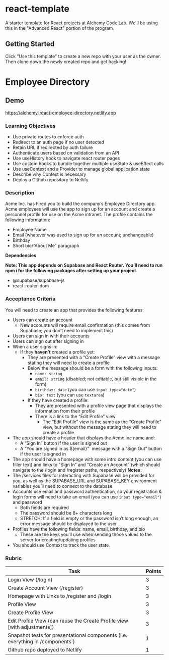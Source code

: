 # react-template

A starter template for React projects at Alchemy Code Lab. We'll be using this in the "Advanced React" portion of the program.

## Getting Started

Click "Use this template" to create a new repo with your user as the owner. Then clone down the newly created repo and get hacking!

# Employee Directory
## Demo
https://alchemy-react-employee-directory.netlify.app

### Learning Objectives
- Use private routes to enforce auth
- Redirect to an auth page if no user detected
- Retain URL if redirected by auth failure
- Authenticate users based on validation from an API
- Use useHistory hook to navigate react router pages
- Use custom hooks to bundle together multiple useState & useEffect calls
- Use useContext and a Provider to manage global application state
- Describe why Context is necessary
- Deploy a Github repository to Netlify
### Description
Acme Inc. has hired you to build the company’s Employee Directory app. Acme employees will use the app to sign up for an account and create a personnel profile for use on the Acme intranet. The profile contains the following information:

- Employee Name
- Email (whatever was used to sign up for an account; unchangeable)
- Birthday
- Short bio/”About Me” paragraph

**Dependencies**

**Note: This app depends on Supabase and React Router. You’ll need to run npm i for the following packages after setting up your project**

- @supabase/supabase-js
- react-router-dom

### Acceptance Criteria
You will need to create an app that provides the following features:

- Users can create an account
    - New accounts will require email confirmation (this comes from Supabase; you don’t need to implement this)
- Users can sign in with their accounts
- Users can sign out after signing in
- When a user signs in:
    - If they **haven’t** created a profile yet:
        - They are presented with a “Create Profile” view with a message stating they will need to create a profile
        - Below the message should be a form with the following inputs:
            - `name: string`
            - `email: string` (disabled; not editable, but still visible in the form)
            - `birthday: date` (you can use `input type="date"`)
            - `bio: text` (you can use `textarea`)
        - If they have created a profile:
            - They are presented with a profile view page that displays the information from their profile
            - There is a link to the “Edit Profile” view
                - The “Edit Profile” view is the same as the “Create Profile” view, but without the message stating they will need to create a profile
- The app should have a header that displays the Acme Inc name and:
    - A “Sign In” button if the user is signed out
    - A “You are signed in as ${email}”` message with a “Sign Out” button if the user is signed in
- The app should have a homepage with some intro content (you can use filler text) and links to “Sign In” and “Create an Account” (which should navigate to the /login and /register paths, respectively)
**Notes:**
- The /services files for interacting with Supabase will be provided for you, as well as the SUPABASE_URL and SUPABASE_KEY environment variables you’ll need to connect to the database
- Accounts use email and password authentication, so your registration & login forms will need to take an email (you can use `input type="email"`) and password
    - Both fields are required
    - The password should be 8+ characters long
    - STRETCH: If a field is empty or the password isn’t long enough, an error message should be displayed to the user
- Profiles have the following fields: name, email, birthday, and bio
    - These are the keys you’ll use when sending those values to the server for creating/updating profiles
- You should use Context to track the user state.

### Rubric
| Task | Points |
| -----|--------|
| Login View (/login)	| 3 | 
| Create Account View (/register)	| 3 | 
| Homepage with Links to /register and /login	| 3 | 
| Profile View	| 3| 
| Create Profile View	| 3 | 
| Edit Profile View (can reuse the Create Profile view [with adjustments])	| 3 | 
| Snapshot tests for presentational components (i.e. everything in /components`)	| 1 | 
| Github repo deployed to Netlify	| 1 | 